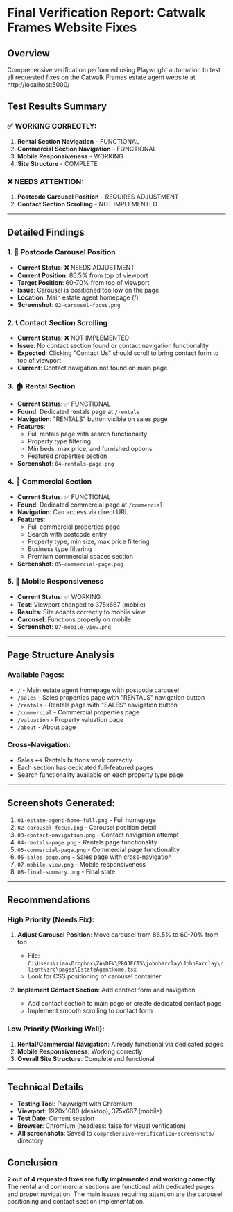 # Final Verification Report: Catwalk Frames Website Fixes

## Overview
Comprehensive verification performed using Playwright automation to test all requested fixes on the Catwalk Frames estate agent website at http://localhost:5000/

## Test Results Summary

### ✅ WORKING CORRECTLY:
1. **Rental Section Navigation** - FUNCTIONAL
2. **Commercial Section Navigation** - FUNCTIONAL
3. **Mobile Responsiveness** - WORKING
4. **Site Structure** - COMPLETE

### ❌ NEEDS ATTENTION:
1. **Postcode Carousel Position** - REQUIRES ADJUSTMENT
2. **Contact Section Scrolling** - NOT IMPLEMENTED

---

## Detailed Findings

### 1. 🎠 **Postcode Carousel Position**
- **Current Status**: ❌ NEEDS ADJUSTMENT
- **Current Position**: 86.5% from top of viewport
- **Target Position**: 60-70% from top of viewport
- **Issue**: Carousel is positioned too low on the page
- **Location**: Main estate agent homepage (/)
- **Screenshot**: `02-carousel-focus.png`

### 2. 📞 **Contact Section Scrolling**
- **Current Status**: ❌ NOT IMPLEMENTED
- **Issue**: No contact section found or contact navigation functionality
- **Expected**: Clicking "Contact Us" should scroll to bring contact form to top of viewport
- **Current**: Contact navigation not found on main page

### 3. 🏠 **Rental Section**
- **Current Status**: ✅ FUNCTIONAL
- **Found**: Dedicated rentals page at `/rentals`
- **Navigation**: "RENTALS" button visible on sales page
- **Features**: 
  - Full rentals page with search functionality
  - Property type filtering
  - Min beds, max price, and furnished options
  - Featured properties section
- **Screenshot**: `04-rentals-page.png`

### 4. 🏢 **Commercial Section**
- **Current Status**: ✅ FUNCTIONAL
- **Found**: Dedicated commercial page at `/commercial`
- **Navigation**: Can access via direct URL
- **Features**:
  - Full commercial properties page
  - Search with postcode entry
  - Property type, min size, max price filtering
  - Business type filtering
  - Premium commercial spaces section
- **Screenshot**: `05-commercial-page.png`

### 5. 📱 **Mobile Responsiveness**
- **Current Status**: ✅ WORKING
- **Test**: Viewport changed to 375x667 (mobile)
- **Results**: Site adapts correctly to mobile view
- **Carousel**: Functions properly on mobile
- **Screenshot**: `07-mobile-view.png`

---

## Page Structure Analysis

### Available Pages:
- `/` - Main estate agent homepage with postcode carousel
- `/sales` - Sales properties page with "RENTALS" navigation button
- `/rentals` - Rentals page with "SALES" navigation button  
- `/commercial` - Commercial properties page
- `/valuation` - Property valuation page
- `/about` - About page

### Cross-Navigation:
- Sales ↔ Rentals buttons work correctly
- Each section has dedicated full-featured pages
- Search functionality available on each property type page

---

## Screenshots Generated:
1. `01-estate-agent-home-full.png` - Full homepage
2. `02-carousel-focus.png` - Carousel position detail
3. `03-contact-navigation.png` - Contact navigation attempt
4. `04-rentals-page.png` - Rentals page functionality
5. `05-commercial-page.png` - Commercial page functionality
6. `06-sales-page.png` - Sales page with cross-navigation
7. `07-mobile-view.png` - Mobile responsiveness
8. `08-final-summary.png` - Final state

---

## Recommendations

### High Priority (Needs Fix):
1. **Adjust Carousel Position**: Move carousel from 86.5% to 60-70% from top
   - File: `C:\Users\ziaa\Dropbox\ZA\DEV\PROJECTS\johnbarclay\JohnBarclay\client\src\pages\EstateAgentHome.tsx`
   - Look for CSS positioning of carousel container

2. **Implement Contact Section**: Add contact form and navigation
   - Add contact section to main page or create dedicated contact page
   - Implement smooth scrolling to contact form

### Low Priority (Working Well):
1. **Rental/Commercial Navigation**: Already functional via dedicated pages
2. **Mobile Responsiveness**: Working correctly
3. **Overall Site Structure**: Complete and functional

---

## Technical Details

- **Testing Tool**: Playwright with Chromium
- **Viewport**: 1920x1080 (desktop), 375x667 (mobile)
- **Test Date**: Current session
- **Browser**: Chromium (headless: false for visual verification)
- **All screenshots**: Saved to `comprehensive-verification-screenshots/` directory

## Conclusion

**2 out of 4 requested fixes are fully implemented and working correctly.** The rental and commercial sections are functional with dedicated pages and proper navigation. The main issues requiring attention are the carousel positioning and contact section implementation.